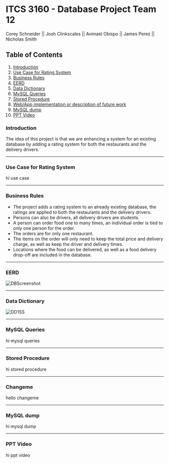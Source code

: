 
# ITCS 3160 - Database Project Team 12
Corey Schneider || Josh Clinkscales || Avimael Obispo || James Perez || Nicholas Smith


## Table of Contents
1. [ Introduction ](#intro)  
2. [ Use Case for Rating System ](#use-case)
3. [ Business Rules](#business-rules)
4. [ EERD ](#eerd)
4. [ Data Dictionary ](#DataDictionary)
5. [ MySQL Queries](#mysql-queries)
6. [ Stored Procedure](#stored-procedure)
7. [ Web/App implementation or description of future work](#changeme)
8. [ MySQL dump ](#mysql-dump)
9. [ PPT Video ](#ppt)
  
<a name="intro"></a>  
### Introduction
The idea of this project is that we are enhancing a system for an existing database by adding a rating system for both the restaurants and the delivery drivers.

<hr>

<a name="use-case"></a>  
### Use Case for Rating System
hi use case

<hr>

<a name="business-rules"></a>  
### Business Rules
* The project adds a rating system to an already existing database, the ratings are applied to both the restaurants and the delivery drivers.
* Persons can also be drivers, all delivery drivers are students.
* A person can order food one to many times, an individual order is tied to only one person for the order.
* The orders are for only one restaurant.
* The items on the order will only need to keep the total price and delivery charge, as well as keep the driver and delivery times.
* Locations where the food can be delivered, as well as a food delivery drop-off are included in the database.

<hr>

<a name="eerd"></a>  
### EERD
![DBScreenshot](https://user-images.githubusercontent.com/57717125/99919416-56cacc80-2ceb-11eb-99d8-7b1d0f4f2cb6.png)


<hr>

<a name="DataDictionary"></a>  
### Data Dictionary
![DD1SS](https://user-images.githubusercontent.com/57717125/99921653-c8aa1280-2cf9-11eb-9b20-dfbc06cded2f.png)

<hr>

<a name="mysql-queries"></a>  
### MySQL Queries
hi mysql queries

<hr>

<a name="stored-procedure"></a>  
### Stored Procedure
hi stored procedure

<hr>

<a name="changeme"></a>  
### Changeme
hello changeme

<hr>

<a name="mysql-dump"></a>  
### MySQL dump
hi mysql dump

<hr>

<a name="ppt"></a>  
### PPT Video
hi ppt video
